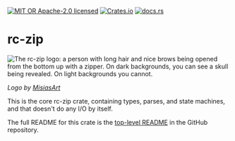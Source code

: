 [![MIT OR Apache-2.0 licensed](https://img.shields.io/badge/license-MIT+Apache_2.0-blue.svg)](./LICENSE)
[![Crates.io](https://img.shields.io/crates/v/rc-zip)](https://crates.io/crates/rc-zip)
[![docs.rs](https://docs.rs/rc-zip/badge.svg)](https://docs.rs/rc-zip)

# rc-zip

![The rc-zip logo: a person with long hair and nice brows being opened from the bottom up with a zipper. On dark backgrounds, you can see a skull being revealed. On light backgrounds you cannot.](https://github.com/user-attachments/assets/5fecd286-9518-4a72-b544-56675d7f31f6)

_Logo by [MisiasArt](https://www.deviantart.com/misiasart)_

This is the core rc-zip crate, containing types, parses, and state machines,
and that doesn't do any I/O by itself.

The full README for this crate is the [top-level
README](https://github.com/fasterthanlime/rc-zip?tab=readme-ov-file) in the
GitHub repository.
